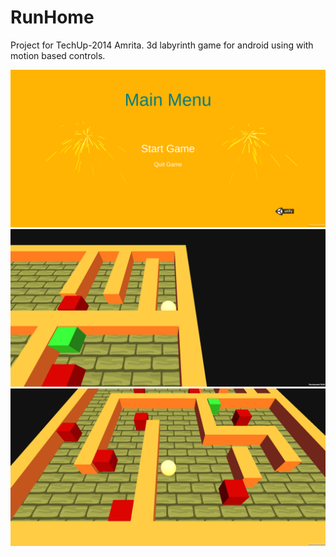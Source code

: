 # RunHome

Project for TechUp-2014 Amrita. 3d labyrinth game for android using with motion based controls.

<img src="https://github.com/skillersharan/RunHome/raw/master/Docs/1.png" width="800"> 
<img src="https://github.com/skillersharan/RunHome/raw/master/Docs/2.png" width="800"> 
<img src="https://github.com/skillersharan/RunHome/raw/master/Docs/3.png" width="800"> 
